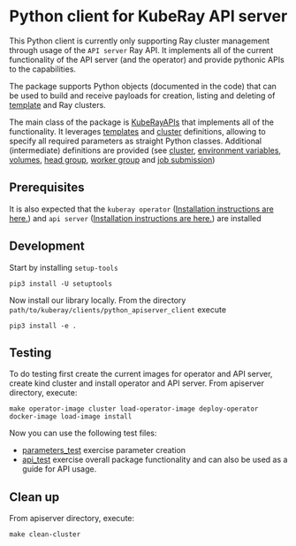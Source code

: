 # Python client for KubeRay API server

This Python client is currently only supporting Ray cluster management through usage of the `API server` Ray API. It implements all of the current functionality of the API server (and the operator) and provide pythonic APIs to the capabilities.

The package supports Python objects (documented in the code) that can be used to build and receive payloads for creation, listing and deleting of [template](https://ray-project.github.io/kuberay/components/apiserver/#compute-template) and Ray clusters.

The main class of the package is [KubeRayAPIs](src/python_apiserver_client/kuberay_apis.py) that implements all of the functionality. It leverages [templates](src/python_apiserver_client/params/templates.py) and [cluster](src/python_apiserver_client/params/cluster.py) definitions, allowing to specify all required parameters as straight Python classes. Additional (intermediate) definitions are provided (see [cluster](src/python_apiserver_client/params/cluster.py), [environment variables](src/python_apiserver_client/params/environmentvariables.py), [volumes](src/python_apiserver_client/params/volumes.py), [head group](src/python_apiserver_client/params/headnode.py), [worker group](src/python_apiserver_client/params/workernode.py) and [job submission](src/python_apiserver_client/params/jobsubmission.py))

## Prerequisites

It is also expected that the `kuberay operator` ([Installation instructions are here.](https://github.com/ray-project/kuberay#quick-start)) and `api server` ([Installation instructions are here.](https://ray-project.github.io/kuberay/components/apiserver)) are installed

## Development

Start by installing `setup-tools`

```shell
pip3 install -U setuptools
```

Now install our library locally. From the directory `path/to/kuberay/clients/python_apiserver_client` execute

```shell
pip3 install -e .
```

## Testing

To do testing first create the current images for operator and API server, create kind cluster and install operator and API server.
From apiserver directory, execute:

```shell
make operator-image cluster load-operator-image deploy-operator docker-image load-image install
```

Now you can use the following test files:

* [parameters_test](test/api_params_test.py) exercise parameter creation
* [api_test](test/kuberay_api_test.py) exercise overall package functionality and can also be used as a guide for API usage.

## Clean up

From apiserver directory, execute:

```shell
make clean-cluster
```
